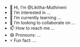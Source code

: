 - 👋 Hi, I’m @Likitha-Muthineni
- 👀 I’m interested in ...
- 🌱 I’m currently learning ...
- 💞️ I’m looking to collaborate on ...
- 📫 How to reach me ...
- 😄 Pronouns: ...
- ⚡ Fun fact: ...

<!---
Likitha-Muthineni/Likitha-Muthineni is a ✨ special ✨ repository because its `README.md` (this file) appears on your GitHub profile.
You can click the Preview link to take a look at your changes.
--->
